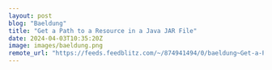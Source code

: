 ```yaml
---
layout: post
blog: "Baeldung"
title: "Get a Path to a Resource in a Java JAR File"
date: 2024-04-03T10:35:20Z
image: images/baeldung.png
remote_url: "https://feeds.feedblitz.com/~/874941494/0/baeldung~Get-a-Path-to-a-Resource-in-a-Java-JAR-File"
---
```

